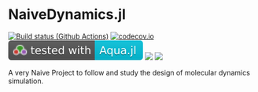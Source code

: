 # NaiveDynamics.jl
[![Build status (Github Actions)](https://github.com/gwenbiophys/NaiveDynamics.jl/workflows/CI/badge.svg)](https://github.com/gwenbiophys/NaiveDynamics.jl/actions)
[![codecov.io](http://codecov.io/github/gwenbiophys/NaiveDynamics.jl/coverage.svg?branch=main)](http://codecov.io/github/gwenbiophys/NaiveDynamics.jl?branch=main)
[![Aqua QA](https://raw.githubusercontent.com/JuliaTesting/Aqua.jl/master/badge.svg)](https://github.com/JuliaTesting/Aqua.jl)
[![](https://img.shields.io/badge/docs-stable-blue.svg)](https://gwenbiophys.github.io/NaiveDynamics.jl/stable)
[![](https://img.shields.io/badge/docs-dev-blue.svg)](https://gwenbiophys.github.io/NaiveDynamics.jl/dev)


A very Naive Project to follow and study the design of molecular dynamics simulation.